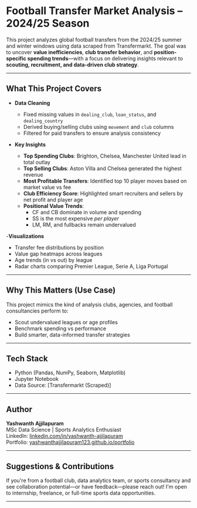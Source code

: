 
# Football Transfer Market Analysis – 2024/25 Season

This project analyzes global football transfers from the 2024/25 summer and winter windows using data scraped from Transfermarkt. The goal was to uncover **value inefficiencies**, **club transfer behavior**, and **position-specific spending trends**—with a focus on delivering insights relevant to **scouting, recruitment, and data-driven club strategy**.

---

## What This Project Covers

- **Data Cleaning**  
  - Fixed missing values in `dealing_club`, `loan_status`, and `dealing_country`
  - Derived buying/selling clubs using `movement` and `club` columns
  - Filtered for paid transfers to ensure analysis consistency

- **Key Insights**
  - **Top Spending Clubs**: Brighton, Chelsea, Manchester United lead in total outlay  
  - **Top Selling Clubs**: Aston Villa and Chelsea generated the highest revenue  
  - **Most Profitable Transfers**: Identified top 10 player moves based on market value vs fee
  - **Club Efficiency Score**: Highlighted smart recruiters and sellers by net profit and player age
  - **Positional Value Trends**:
    - CF and CB dominate in volume and spending
    - SS is the most expensive *per player*
    - LM, RM, and fullbacks remain undervalued

-**Visualizations**
  - Transfer fee distributions by position  
  - Value gap heatmaps across leagues  
  - Age trends (in vs out) by league  
  - Radar charts comparing Premier League, Serie A, Liga Portugal

---

## Why This Matters (Use Case)

This project mimics the kind of analysis clubs, agencies, and football consultancies perform to:

- Scout undervalued leagues or age profiles  
- Benchmark spending vs performance
- Build smarter, data-informed transfer strategies

---

## Tech Stack

- Python (Pandas, NumPy, Seaborn, Matplotlib)
- Jupyter Notebook
- Data Source: [Transfermarkt (Scraped)]

---

## Author

**Yashwanth Ajjilapuram**  
MSc Data Science | Sports Analytics Enthusiast  
LinkedIn: [linkedin.com/in/yashwanth-ajjilapuram](https://linkedin.com/in/yashwanth-ajjilapuram)  
Portfolio: [yashwanthajjilapuram123.github.io/portfolio](https://yashwanthajjilapuram123.github.io/portfolio)

---

## Suggestions & Contributions

If you're from a football club, data analytics team, or sports consultancy and see collaboration potential—or have feedback—please reach out! I'm open to internship, freelance, or full-time sports data opportunities.

---

